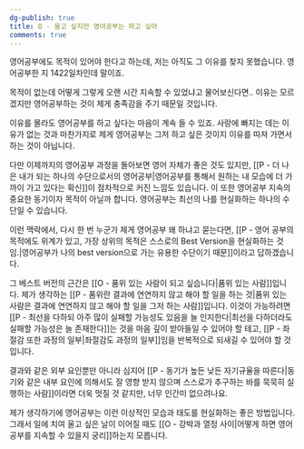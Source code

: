 ```yaml
---
dg-publish: true
title: O - 울고 싶지만 영어공부는 하고 싶어
comments: true
---
```


영어공부에도 목적이 있어야 한다고 하는데, 저는 아직도 그 이유를 찾지 못했습니다. 영어공부한 지 1422일차인데 말이죠. 

목적이 없는데 어떻게 그렇게 오랜 시간 지속할 수 있었냐고 물어보신다면.. 이유는 모르겠지만 영어공부하는 것이 제게 충족감을 주기 때문일 것입니다. 

이유를 몰라도 영어공부를 하고 싶다는 마음이 계속 들 수 있죠. 사랑에 빠지는 데는 이유가 없는 것과 마찬가지로 제게 영어공부는 그저 하고 싶은 것이지 이유를 따져 가면서 하는 것이 아닙니다.

다만 이제까지의 영어공부 과정을 돌아보면 영어 자체가 좋은 것도 있지만, [[P - 더 나은 내가 되는 하나의 수단으로서의 영어공부|영어공부를 통해서 원하는 내 모습에 더 가까이 가고 있다는 확신]]이 점차적으로 커진 느낌도 있습니다. 이 또한 영어공부 지속의 중요한 동기이자 목적이 아닐까 합니다. 영어공부는 최선의 나를 현실화하는 하나의 수단일 수 있습니다. 

이런 맥락에서, 다시 한 번 누군가 제게 영어공부 왜 하냐고 묻는다면, [[P - 영어 공부의 목적에도 위계가 있고, 가장 상위의 목적은 스스로의 Best Version을 현실화하는 것임.|영어공부가 나의 best version으로 가는 유용한 수단이기 때문]]이라고 답하겠습니다.

그 베스트 버전의 근간은 [[O - 품위 있는 사람이 되고 싶습니다|품위 있는 사람]]입니다. 제가 생각하는 [[P - 품위란 결과에 연연하지 않고 해야 할 일을 하는 것|품위 있는 사람은 결과에 연연하지 않고 해야 할 일을 그저 하는 사람]]입니다. 이것이 가능하려면 [[P - 최선을 다하되 아주 많이 실패할 가능성도 있음을 늘 인지한다|최선을 다하더라도 실패할 가능성은 늘 존재한다]]는 것을 마음 깊이 받아들일 수 있어야 할 테고, [[P - 좌절감 또한 과정의 일부|좌절감도 과정의 일부]]임을 반복적으로 되새길 수 있어야 할 것입니다.

결과와 같은 외부 요인뿐만 아니라 심지어 [[P - 동기가 높든 낮든 자기규율을 따른다|동기와 같은 내부 요인에 의해서도 잘 영향 받지 않으며 스스로가 추구하는 바를 묵묵히 실행하는 사람]]이라면 더욱 멋질 것 같지만, 너무 인간미 없으려나요.

제가 생각하기에 영어공부는 이런 이상적인 모습과 태도를 현실화하는 좋은 방법입니다. 그래서 일에 치여 울고 싶은 날이 이어질 때도 [[O - 강박과 열정 사이|어떻게 하면 영어공부를 지속할 수 있을지 궁리]]하는지 모릅니다. 